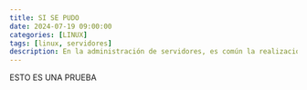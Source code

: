 ```yaml
---
title: SI SE PUDO
date: 2024-07-19 09:00:00 
categories: [LINUX]
tags: [linux, servidores]
description: En la administración de servidores, es común la realización de tareas tales como el logging de algún servicio o la ejecucución de scripts que realicen tareas específicas.
---
```


 ESTO ES UNA PRUEBA
